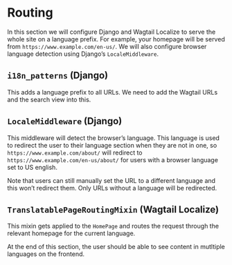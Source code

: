 # Routing

In this section we will configure Django and Wagtail Localize to serve the whole site on a language prefix. For example, your homepage will be served from `https://www.example.com/en-us/`. We will also configure browser language detection using Django’s `LocaleMiddleware`.

## `i18n_patterns` (Django)

This adds a language prefix to all URLs. We need to add the Wagtail URLs and the search view into this.


## `LocaleMiddleware` (Django)

This middleware will detect the browser’s language. This language is used to redirect the user to their language section when they are not in one, so `https://www.example.com/about/` will redirect to `https://www.example.com/en-us/about/` for users with a browser language set to US english.

Note that users can still manually set the URL to a different language and this won’t redirect them. Only URLs without a language will be redirected.


## `TranslatablePageRoutingMixin` (Wagtail Localize)

This mixin gets applied to the `HomePage` and routes the request through the relevant homepage for the current language.




At the end of this section, the user should be able to see content in mutltiple languages on the frontend.
